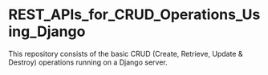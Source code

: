 # REST_APIs_for_CRUD_Operations_Using_Django
This repository consists of the basic CRUD (Create, Retrieve, Update &amp; Destroy) operations running on a Django server.

